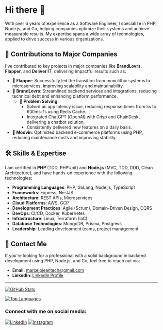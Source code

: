 # Hi there 👋

With over 6 years of experience as a Software Engineer, I specialize in PHP, Node.js, and Go, helping companies optimize their systems and achieve measurable results. My expertise spans a wide array of technologies, applied to drive success in various organizations.

## 🚀 Contributions to Major Companies

I've contributed to key projects in major companies like **BrandLovrs**, **Flapper**, and **Deliver IT**, delivering impactful results such as:

- 🌟 **Flapper**: Successfully led the transition from monolithic systems to microservices, improving scalability and maintainability.
- 🌟 **BrandLovrs**: Streamlined backend services and integrations, reducing technical debt and enhancing platform performance.
  - 🔧 **Problem Solving**:
    - Solved an app latency issue, reducing response times from 5s to 600ms-1s using Redis Cache.
    - Integrated ChatGPT (OpenAI) with Crisp and ChainDesk, delivering a chatbot solution.
    - Consistently delivered new features on a daily basis.
- 🌟 **Moovin**: Optimized backend e-commerce platforms using PHP, reducing maintenance costs and improving stability.

## 🛠️ Skills & Expertise

I am certified in **PHP** (TDD, PHPUnit) and **Node.js** (MVC, TDD, DDD, Clean Architecture), and have hands-on experience with the following technologies:

- **Programming Languages**: PHP, GoLang, Node.js, TypeScript
- **Frameworks**: Express, NestJS
- **Architecture**: REST APIs, Microservices
- **Cloud Platforms**: AWS, GCP
- **Development Practices**: Agile (Scrum), Domain-Driven Design, CQRS
- **DevOps**: CI/CD, Docker, Kubernetes
- **Infrastructure**: Linux, Terraform (IaC)
- **Database Technologies**: MongoDB, Prisma, Postgress
- **Leadership**: Leading development teams, project management

## 💬 Contact Me

If you're looking for a professional with a solid background in backend development using PHP, Node.js, and Go, feel free to reach out via:

- **Email**: [marcelojeantech@gmail.com](mailto:marcelojeantech@gmail.com)
- **LinkedIn**: [LinkedIn Profile](https://www.linkedin.com/in/marcelojeantech/)

---

[![GitHub Stats](https://github-readme-stats.vercel.app/api?username=marcelojeantech&show_icons=true&theme=algolia)](https://github.com/anuraghazra/github-readme-stats)

[![Top Languages](https://github-readme-stats.vercel.app/api/top-langs/?username=marcelojeantech&layout=compact&theme=algolia)](https://github.com/anuraghazra/github-readme-stats)

### Connect with me on social media:

[![LinkedIn](https://img.shields.io/badge/LinkedIn-0077B5?style=for-the-badge&logo=linkedin&logoColor=white)](https://www.linkedin.com/in/marcelojeantech/)
[![Instagram](https://img.shields.io/badge/Instagram-E4405F?style=for-the-badge&logo=instagram&logoColor=white)](https://www.instagram.com/mmarcelojean/)
